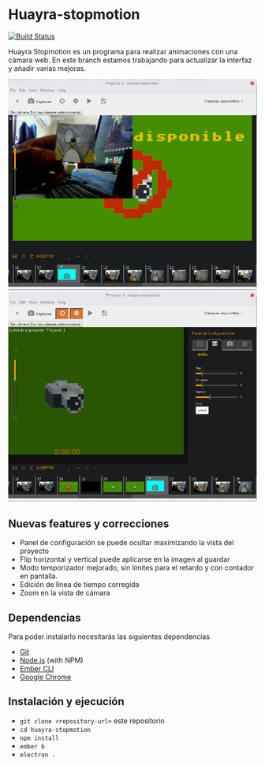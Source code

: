 # Huayra-stopmotion

[![Build Status](https://travis-ci.org/HuayraLinux/huayra-stopmotion.svg?branch=develop)](https://travis-ci.org/HuayraLinux/huayra-stopmotion)

Huayra Stopmotion es un programa para realizar animaciones con una cámara web. En este branch estamos trabajando para actualizar la interfaz y añadir varias mejoras.

![](imagenes/preview.jpg)
![](imagenes/panel.jpg)

## Nuevas features y correcciones

* Panel de configuración se puede ocultar maximizando la vista del proyecto
* Flip horizontal y vertical puede aplicarse en la imagen al guardar
* Modo temporizador mejorado, sin límites para el retardo y con contador en pantalla.
* Edición de línea de tiempo corregida
* Zoom en la vista de cámara

## Dependencias

Para poder instalarlo necesitarás las siguientes dependencias

* [Git](https://git-scm.com/)
* [Node.js](https://nodejs.org/) (with NPM)
* [Ember CLI](https://ember-cli.com/)
* [Google Chrome](https://google.com/chrome/)

## Instalación y ejecución

* `git clone <repository-url>` este repositorio
* `cd huayra-stopmotion`
* `npm install`
* `ember b`
* `electron .`


